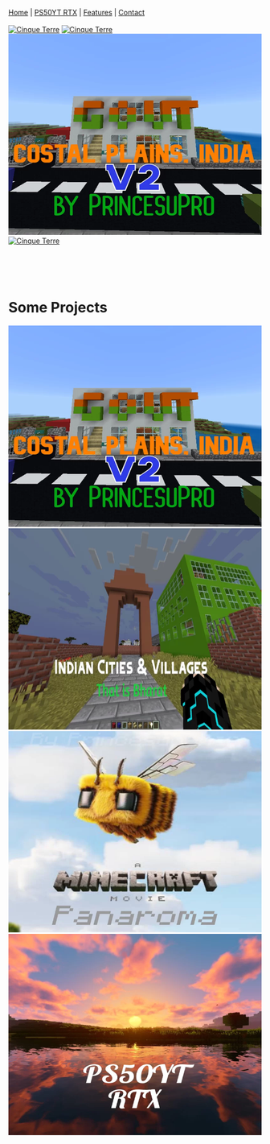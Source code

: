 [Home](#home) | [PS50YT RTX](rtx.md) | [Features](#features) | [Contact](#c)
<br>
<br><a href="https://www.planetminecraft.com/member/princesu_gamer/"><img src="https://images.squarespace-cdn.com/content/v1/6240c1f3e10b50416d969a84/9b5d21d8-728e-483c-a419-00aa446d0d47/planetminecraft+logo.png" alt="Cinque Terre" width="20" height="20"></a>
<a href="https://mcpedl.com/user/princesugamer/"><img src="https://content.overwolf.com/mcpedl/ideas-portal/mcpedl-logo.png" alt="Cinque Terre" width="20" height="20"></a>
<img src="cp2.jpg" alt="Cinque Terre" width="600" height="400"><a href="https://www.curseforge.com/members/princesugamer/projects"><img src="https://images-wixmp-ed30a86b8c4ca887773594c2.wixmp.com/f/15a10966-3031-4c71-9c5d-0b2aa31b1af2/dfvkx77-cc87588e-be1b-431c-9713-0c7c5bf77f88.png/v1/fill/w_512,h_512/curseforge_honeycomb_icon_orange_by_stinkyduper_dfvkx77-fullview.png?token=eyJ0eXAiOiJKV1QiLCJhbGciOiJIUzI1NiJ9.eyJzdWIiOiJ1cm46YXBwOjdlMGQxODg5ODIyNjQzNzNhNWYwZDQxNWVhMGQyNmUwIiwiaXNzIjoidXJuOmFwcDo3ZTBkMTg4OTgyMjY0MzczYTVmMGQ0MTVlYTBkMjZlMCIsIm9iaiI6W1t7ImhlaWdodCI6Ijw9NTEyIiwicGF0aCI6IlwvZlwvMTVhMTA5NjYtMzAzMS00YzcxLTljNWQtMGIyYWEzMWIxYWYyXC9kZnZreDc3LWNjODc1ODhlLWJlMWItNDMxYy05NzEzLTBjN2M1YmY3N2Y4OC5wbmciLCJ3aWR0aCI6Ijw9NTEyIn1dXSwiYXVkIjpbInVybjpzZXJ2aWNlOmltYWdlLm9wZXJhdGlvbnMiXX0.nQkmKx9DPSeALpmI5eQFiAX0gzW4GgP3C1Eo67qokl0" alt="Cinque Terre" width="20" height="20"></a>
<br><br><br><br><br>

# Some Projects

<img src="cp2.jpg" alt="Cinque Terre" width="600" height="400">
  <img src="bharat.jpg" alt="Forest" width="600" height="400">
  <img src="movie.jpg" alt="Northern Lights" width="600" height="400">
  <img src="rtx2.jpg" alt="Mountains" width="600" height="400">
